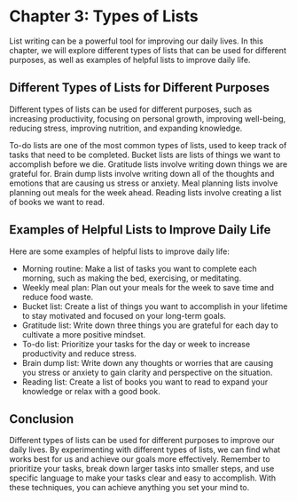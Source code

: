 Chapter 3: Types of Lists
=========================

List writing can be a powerful tool for improving our daily lives. In this chapter, we will explore different types of lists that can be used for different purposes, as well as examples of helpful lists to improve daily life.

Different Types of Lists for Different Purposes
-----------------------------------------------

Different types of lists can be used for different purposes, such as increasing productivity, focusing on personal growth, improving well-being, reducing stress, improving nutrition, and expanding knowledge.

To-do lists are one of the most common types of lists, used to keep track of tasks that need to be completed. Bucket lists are lists of things we want to accomplish before we die. Gratitude lists involve writing down things we are grateful for. Brain dump lists involve writing down all of the thoughts and emotions that are causing us stress or anxiety. Meal planning lists involve planning out meals for the week ahead. Reading lists involve creating a list of books we want to read.

Examples of Helpful Lists to Improve Daily Life
-----------------------------------------------

Here are some examples of helpful lists to improve daily life:

* Morning routine: Make a list of tasks you want to complete each morning, such as making the bed, exercising, or meditating.
* Weekly meal plan: Plan out your meals for the week to save time and reduce food waste.
* Bucket list: Create a list of things you want to accomplish in your lifetime to stay motivated and focused on your long-term goals.
* Gratitude list: Write down three things you are grateful for each day to cultivate a more positive mindset.
* To-do list: Prioritize your tasks for the day or week to increase productivity and reduce stress.
* Brain dump list: Write down any thoughts or worries that are causing you stress or anxiety to gain clarity and perspective on the situation.
* Reading list: Create a list of books you want to read to expand your knowledge or relax with a good book.

Conclusion
----------

Different types of lists can be used for different purposes to improve our daily lives. By experimenting with different types of lists, we can find what works best for us and achieve our goals more effectively. Remember to prioritize your tasks, break down larger tasks into smaller steps, and use specific language to make your tasks clear and easy to accomplish. With these techniques, you can achieve anything you set your mind to.
